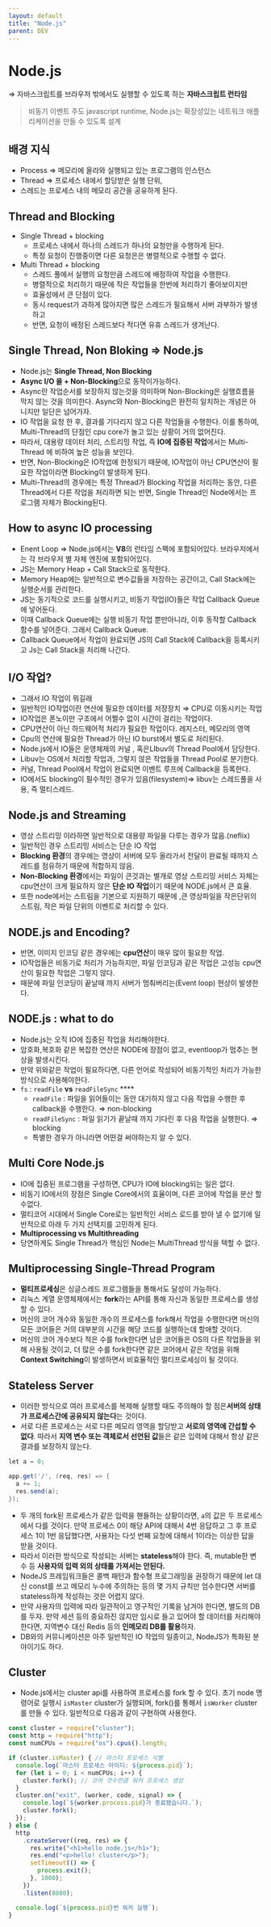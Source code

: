 ```yaml
---
layout: default
title: "Node.js"
parent: DEV
---
```


# Node.js

⇒ 자바스크립트를 브라우저 밖에서도 실행할 수 있도록 하는 **자바스크립트 런타임**

> 비동기 이벤트 주도 javascript runtime, Node.js는 확장성있는 네트워크 애플리케이션을 만들 수 있도록 설계

## 배경 지식

- Process ⇒ 메모리에 올라와 실행되고 있는 프로그램의 인스턴스
- Thread  ⇒ 프로세스 내에서 할당받은 실행 단위,
- 스레드는 프로세스 내의 메모리 공간을 공유하게 된다.

## Thread and Blocking

- Single Thread + blocking
    - 프로세스 내에서 하나의 스레드가 하나의 요청만을 수행하게 된다.
    - 특정 요청이 진행중이면 다른 요청은은 병렬적으로 수행할 수 없다.
- Multi Thread + blocking
    - 스레드 풀에서 실행의 요청만큼 스레드에 배정하여 작업을 수행한다.
    - 병렬적으로 처리하기 때문에 작은 작업들을 한번에 처리하기 좋아보이지만
    - 효율성에서 큰 단점이 있다.
    - 동시 request가 과하게 많아지면 많은 스레드가 필요해서 서버 과부하가 발생하고
    - 반면, 요청이 배정된 스레드보다 적다면 유휴 스레드가 생겨난다.

## Single Thread, **Non** Bloking ⇒ Node.js

- Node.js는 **Single Thread, Non Blocking**
- **Async I/O 을 + Non-Blocking**으로 동작이가능하다.
- Async란 작업순서를 보장하지 않는것을 의미하며 Non-Blocking은 실행흐름을 막지 않는 것을 의미한다. Async와 Non-Blocking은 완전히 일치하는 개념은 아니지만 일단은 넘어가자.
- IO 작업을 요청 한 후, 결과를 기다리지 않고 다른 작업들을 수행한다. 이를 통하여, Multi-Thread의 단점인 cpu core가 놀고 있는 상황이 거의 없어진다.
- 따라서, 대용량 데이터 처리, 스트리밍 작업, 즉 **IO에 집중된 작업**에서는 Multi-Thread 에 비하여 높은 성능을 보인다.
- 반면, Non-Blocking은 IO작업에 한정되기 때문에, IO작업이 아닌 CPU연산이 필요한 작업이라면 Blocking이 발생하게 된다.
- Multi-Thread의 경우에는 특정 Thread가 Blocking 작업을 처리하는 동안, 다른 Thread에서 다른 작업을 처리하면 되는 반면, Single Thread인 Node에서는 프로그램 자체가 Blocking된다.

## How to async IO processing

- Enent Loop ⇒ Node.js에서는 **V8**의 런타임 스펙에 포함되어있다. 브라우저에서는 각 브라우저 별 자체 엔진에 포함되어있다.
- JS는 Memory Heap + Call Stack으로 동작한다.
- Memory Heap에는 일반적으로 변수값들을 저장하는 공간이고, Call Stack에는 실행순서를 관리한다.
- JS는 동기적으로 코드를 실행시키고, 비동기 작업(IO)들은 작업 Callback Queue에 넣어둔다.
- 이때 Callback Queue에는 실행 비동기 작업 뿐만아니라, 이후 동작할 Callback 함수를 넣어준다. 그래서 Callback Queue.
- Callback Queue에서 작업이 완료되면 JS의 Call Stack에 Callback을 등록시키고 Js는 Call Stack을 처리해 나간다.

## I/O 작업?

- 그래서 IO 작업이 뭐길래
- 일반적인 IO작업이란 연산에 필요한 데이터를 저장장치 ⇒ CPU로 이동시키는 작업
- IO작업은 폰노이만 구조에서 어쩔수 없이 시간이 걸리는 작업이다.
- CPU연산이 아닌 하드웨어적 처리가 필요한 작업이다. 레지스터, 메모리의 영역
- Cpu의 연산에 필요한 Thread가 아닌 IO burst에서 별도로 처리된다.
- Node.js에서 IO들은 운영체제의 커널 , 혹은LIbuv의 Thread Pool에서 담당한다.
- Libuv는 OS에서 처리할 작업과, 그렇지 않은 작업들을 Thread Pool로 분기한다.
- 커널, Thread Pool에서 작업이 완료되면 이벤트 루프에 Callback을 등록한다.
- IO에서도 blocking이 필수적인 경우가 있음(filesystem)⇒ libuv는 스레드풀을 사용, 즉 멀티스레드.

## Node.js and Streaming

- 영상 스트리밍 이라하면 일반적으로 대용량 파일을 다루는 경우가 많음.(neflix)
- 일반적인 경우 스트리밍 서비스는 단순 IO 작업
- **Blocking 환경**의 경우에는 영상이 서버에 모두 올라가서 전달이 완료될 때까지 스레드를 점유하기 때문에 적합하지 않음.
- **Non-Blocking 환경**에서는 파일이 큰것과는 별개로 영상 스트리밍 서비스 자체는 cpu연산이 크게 필요하지 않은 **단순 IO 작업**이기 때문에 NODE.js에서 큰 효율.
- 또한 node에서는 스트림을 기본으로 지원하기 때문에 ,큰 영상파일을 작은단위의 스트림, 작은 파일 단위의 이벤트로 처리할 수 있다.

## NODE.js and Encoding?

- 반면, 이미지 인코딩 같은 경우에는 **cpu연산**이 매우 많이 필요한 작업.
- IO작업들은 비동기로 처리가 가능하지만, 파일 인코딩과 같은 작업은 고성능 cpu연산이 필요한 작업은 그렇지 않다.
- 때문에 파일 인코딩이 끝날때 까지 서버가 멈춰버리는(Event loop) 현상이 발생한다.

## NODE.js : what to do

- Node.js는 오직 IO에 집중된 작업을 처리해야한다.
- 암호화,복호화 같은 복잡한 연산은 NODE에 장점이 없고, eventloop가 멈추는 현상을 발생시킨다.
- 만약 위와같은 작업이 필요하다면, 다른 언어로 작성되어 비동기적인 처리가 가능한 방식으로 사용해야한다.
- `fs` : `readFile` **vs** `readFileSync` ****
    - `readFile` :  파일을 읽어들이는 동안 대기하지 않고 다음 작업을 수행한 후 callback을 수행한다. ⇒ non-blocking
    - `readFileSync` : 파일 읽기가 끝날때 까지 기다린 후 다음 작업을 실행한다. ⇒ blocking
    - 특별한 경우가 아니라면 어떤걸 써야하는지 알 수 있다.

## Multi Core Node.js

- IO에 집중된 프로그램을 구성하면, CPU가 IO에 blocking되는 일은 없다.
- 비동기 IO에서의 장점은 Single Core에서의  효율이며, 다른 코어에 작업을 분산 할 수없다.
- 멀티코어 시대에서 Single Core로는 일반적인 서비스 로드를 받아 낼 수 없기에 일반적으로 아래 두 가지 선택지를 고민하게 된다.
- **Multiprocessing vs Multithreading**
- 당연하게도 Single Thread가 핵심인 Node는 MultiThread 방식을 택할 수 없다.

## Multiprocessing Single-Thread Program

- **멀티프로세싱**은 싱글스레드 프로그램들을 통해서도 달성이 가능하다.
- 리눅스 계열 운영체제에서는 **fork**라는 API를 통해 자신과 동일한 프로세스를 생성할 수 있다.
- 머신의 코어 개수와 동일한 개수의 프로세스를 fork해서 작업을 수행한다면 머신의 모든 코어들은 거의 대부분의 시간을 해당 코드를 실행하는데 할애할 것이다.
- 머신의 코어 개수보다 적은 수를 fork한다면 남은 코어들은 OS의 다른 작업들을 위해 사용될 것이고, 더 많은 수를 fork한다면 같은 코어에서 같은 작엄을 위해 **Context Switching**이 발생하면서 비효율적인 멀티프로세싱이 될 것이다.

## **Stateless Server**

- 이러한 방식으로 여러 프로세스를 복제해 실행할 때도 주의해야 할 점은**서버의 상태가 프로세스간에 공유되지 않는다**는 것이다.
- 서로 다른 프로세스는 서로 다른 메모리 영역을 할당받고 **서로의 영역에 간섭할 수 없다**. 따라서 **지역 변수 또는 객체로서 선언된 값**들은 같은 입력에 대해서 항상 같은 결과를 보장하지 않는다.

```java
let a = 0;

app.get('/', (req, res) => {
  a += 1;
  res.send(a);
});
```

- 두 개의 fork된 프로세스가 같은 입력을 핸들하는 상황이라면, `a`의 값은 두 프로세스에서 다를 것이다. 만약 프로세스 0이 해당 API에 대해서 4번 응답하고 그 후 프로세스 1이 1번 응답했다면, 사용자는 다섯 번째 요청에 대해서 1이라는 이상한 답을 받을 것이다.
- 따라서 이러한 방식으로 작성되는 서버는 **stateless**해야 한다. 즉, mutable한 변수 등 **사용자의 입력 외의 상태를 가져서는 안된다.**
- NodeJS 프레임워크들은 콜백 패턴과 함수형 프로그래밍을 권장하기 때문에 let 대신 const를 쓰고 메모리 누수에 주의하는 등의 몇 가지 규칙만 엄수한다면 서버를 stateless하게 작성하는 것은 어렵지 않다.
- 만약 사용자의 입력에 따라 일관적이고 영구적인 기록을 남겨야 한다면, 별도의 DB를 두자. 만약 세션 등의 중요하진 않지만 임시로 들고 있어야 할 데이터를 처리해야 한다면, 지역변수 대신 Redis 등의 **인메모리 DB를 활용**하자.
- DB와의 커뮤니케이션은 아주 일반적인 IO 작업의 일종이고, NodeJS가 특화된 분야이기도 하다.

## Cluster

- Node.js에서는 cluster api를 사용하여 프로세스를 fork 할 수 있다. 초기 node 명령어로 실행시 `isMaster` cluster가 실행되며, fork()를 통해서 `isWorker` cluster를 만들 수 있다. 일반적으로 다음과 같이 구현하여 사용한다.

```jsx
const cluster = require("cluster");
const http = require("http");
const numCPUs = require("os").cpus().length;

if (cluster.isMaster) { // 마스터 프로세스 식별
  console.log(`마스터 프로세스 아이디: ${process.pid}`);
  for (let i = 0; i < numCPUs; i++) {
    cluster.fork(); // 코어 갯수만큼 워커 프로세스 생성
  }
  cluster.on("exit", (worker, code, signal) => {
    console.log(`${worker.process.pid}가 종료됐습니다.`);
    cluster.fork();
  });
} else {
  http
    .createServer((req, res) => {
      res.write("<h1>hello node.js</h1>");
      res.end("<p>hello! cluster</p>");
      setTimeout(() => {
        process.exit();
      }, 1000);
    })
    .listen(8080);

  console.log(`${process.pid}번 워커 실행`);
}
	
```
